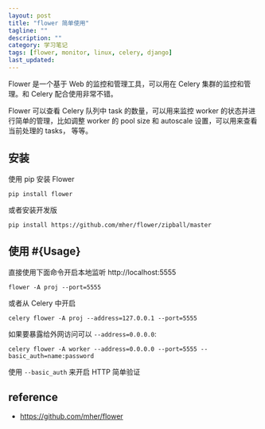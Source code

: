 ```yaml
---
layout: post
title: "flower 简单使用"
tagline: ""
description: ""
category: 学习笔记
tags: [flower, monitor, linux, celery, django]
last_updated: 
---
```


Flower 是一个基于 Web 的监控和管理工具，可以用在 Celery 集群的监控和管理。和 Celery 配合使用非常不错。

Flower 可以查看 Celery 队列中 task 的数量，可以用来监控 worker 的状态并进行简单的管理，比如调整 worker 的 pool size 和 autoscale 设置，可以用来查看当前处理的 tasks， 等等。

## 安装
使用 pip 安装 Flower 

    pip install flower

或者安装开发版

    pip install https://github.com/mher/flower/zipball/master


## 使用 #{Usage}
直接使用下面命令开启本地监听 http://localhost:5555

    flower -A proj --port=5555

或者从 Celery 中开启

    celery flower -A proj --address=127.0.0.1 --port=5555

如果要暴露给外网访问可以 `--address=0.0.0.0`:

    celery flower -A worker --address=0.0.0.0 --port=5555 --basic_auth=name:password

使用 `--basic_auth` 来开启 HTTP 简单验证

## reference

- <https://github.com/mher/flower>
